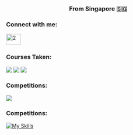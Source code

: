 <h3 align="center">From Singapore 🇸🇬</h3>

<h3 align="left">Connect with me:</h3>
<p align="left">
<a href="https://linkedin.com/in/2" target="blank"><img align="center" src="https://raw.githubusercontent.com/rahuldkjain/github-profile-readme-generator/master/src/images/icons/Social/linked-in-alt.svg" alt="2" height="30" width="40" /></a>
</p>

<h3 align="left">Courses Taken:</h3>
<img src="https://img.shields.io/badge/Datacamp-05192D?style=for-the-badge&logo=datacamp&logoColor=65FF8F"/> 
<img src="https://img.shields.io/badge/Edx-193A3E?style=for-the-badge&logo=edx&logoColor=white"/>
<img src="https://img.shields.io/badge/Red%20Hat-EE0000?style=for-the-badge&logo=redhat&logoColor=white"/>

<h3 align="left">Competitions:</h3>
<img src="https://img.shields.io/badge/Devpost-003E54?style=for-the-badge&logo=Devpost&logoColor=white"/>

<h3 align="left">Competitions:</h3>

[![My Skills](https://skillicons.dev/icons?i=js,html,css,wasm,aws,cpp,clion,css,discord,github,gmail,gradle,html,idea,java,js,linux,linkedin,matlab,py,pycharm,pytorch,r,redhat,&perline=10)](https://skillicons.dev)
